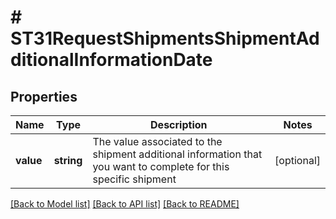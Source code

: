 # # ST31RequestShipmentsShipmentAdditionalInformationDate

## Properties

Name | Type | Description | Notes
------------ | ------------- | ------------- | -------------
**value** | **string** | The value associated to the shipment additional information that you want to complete for this specific shipment | [optional]

[[Back to Model list]](../../README.md#models) [[Back to API list]](../../README.md#endpoints) [[Back to README]](../../README.md)
